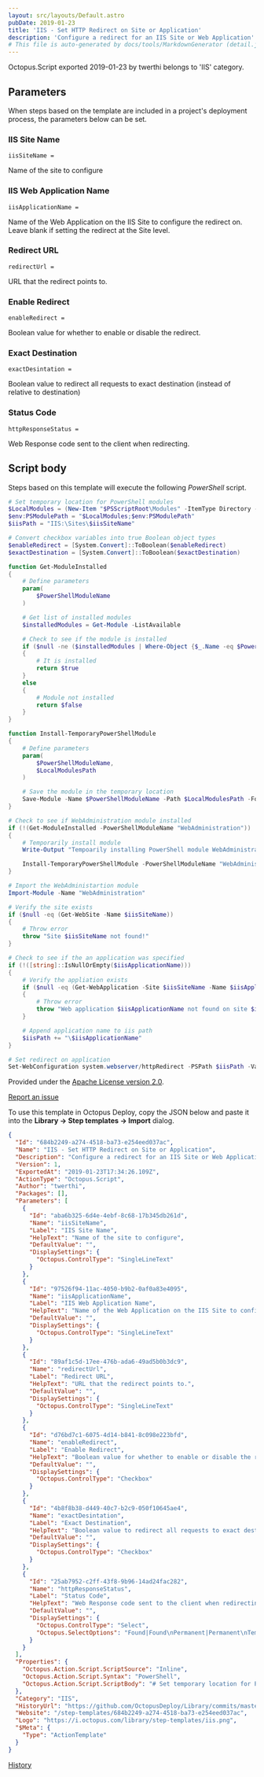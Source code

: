 ```yaml
---
layout: src/layouts/Default.astro
pubDate: 2019-01-23
title: 'IIS - Set HTTP Redirect on Site or Application'
description: 'Configure a redirect for an IIS Site or Web Application'
# This file is auto-generated by docs/tools/MarkdownGenerator (detail.js)
---
```


Octopus.Script exported 2019-01-23 by twerthi belongs to 'IIS' category.

## Parameters

When steps based on the template are included in a project's deployment process, the parameters below can be set.


<div class="param">

### IIS Site Name

`iisSiteName = `

Name of the site to configure

</div>
        
<div class="param">

### IIS Web Application Name

`iisApplicationName = `

Name of the Web Application on the IIS Site to configure the redirect on.  Leave blank if setting the redirect at the Site level.

</div>
        
<div class="param">

### Redirect URL

`redirectUrl = `

URL that the redirect points to.

</div>
        
<div class="param">

### Enable Redirect

`enableRedirect = `

Boolean value for whether to enable or disable the redirect.

</div>
        
<div class="param">

### Exact Destination

`exactDesintation = `

Boolean value to redirect all requests to exact destination (instead of relative to destination)

</div>
        
<div class="param">

### Status Code

`httpResponseStatus = `

Web Response code sent to the client when redirecting.

</div>
        

## Script body

Steps based on this template will execute the following *PowerShell* script.

```PowerShell
# Set temporary location for PowerShell modules
$LocalModules = (New-Item "$PSScriptRoot\Modules" -ItemType Directory -Force).FullName
$env:PSModulePath = "$LocalModules;$env:PSModulePath"
$iisPath = "IIS:\Sites\$iisSiteName"

# Convert checkbox variables into true Boolean object types
$enableRedirect = [System.Convert]::ToBoolean($enableRedirect)
$exactDestination = [System.Convert]::ToBoolean($exactDestination)

function Get-ModuleInstalled
{
    # Define parameters
    param(
        $PowerShellModuleName
    )

    # Get list of installed modules
    $installedModules = Get-Module -ListAvailable

    # Check to see if the module is installed
    if ($null -ne ($installedModules | Where-Object {$_.Name -eq $PowerShellModuleName}))
    {
        # It is installed
        return $true
    }
    else
    {
        # Module not installed
        return $false
    }
}

function Install-TemporaryPowerShellModule
{
    # Define parameters
    param(
        $PowerShellModuleName,
        $LocalModulesPath
    )

    # Save the module in the temporary location
    Save-Module -Name $PowerShellModuleName -Path $LocalModulesPath -Force
}

# Check to see if WebAdministration module installed
if (!(Get-ModuleInstalled -PowerShellModuleName "WebAdministration"))
{
    # Temporarily install module
    Write-Output "Tempoarily installing PowerShell module WebAdministration."

    Install-TemporaryPowerShellModule -PowerShellModuleName "WebAdministration" -LocalModulesPath $LocalModules
}

# Import the WebAdministartion module
Import-Module -Name "WebAdministration"

# Verify the site exists
if ($null -eq (Get-WebSite -Name $iisSiteName))
{
    # Throw error
    throw "Site $iisSiteName not found!"
}

# Check to see if the an application was specified
if (!([string]::IsNullOrEmpty($iisApplicationName)))
{
    # Verify the appliation exists
    if ($null -eq (Get-WebApplication -Site $iisSiteName -Name $iisApplicationName))
    {
        # Throw error
        throw "Web application $iisApplicationName not found on site $iisSiteName!"
    }

    # Append application name to iis path
    $iisPath += "\$iisApplicationName"
}

# Set redirect on application
Set-WebConfiguration system.webserver/httpRedirect -PSPath $iisPath -Value @{enabled="$enableRedirect";destination="$redirectUrl";exactDestination="$exactDestination";httpResponseStatus="$httpResponseStatus"}

```

Provided under the [Apache License version 2.0](https://github.com/OctopusDeploy/Library/blob/master/LICENSE.txt).

[Report an issue](https://github.com/OctopusDeploy/Library/issues/new?assignees=&labels=&projects=&template=bug-report.yml&title=Issue%20with%20IIS%20-%20Set%20HTTP%20Redirect%20on%20Site%20or%20Application&step-template=IIS%20-%20Set%20HTTP%20Redirect%20on%20Site%20or%20Application)

<div class="get-json">

To use this template in Octopus Deploy, copy the JSON below and paste it into the **Library → Step templates → Import** dialog.

```json
{
  "Id": "684b2249-a274-4518-ba73-e254eed037ac",
  "Name": "IIS - Set HTTP Redirect on Site or Application",
  "Description": "Configure a redirect for an IIS Site or Web Application",
  "Version": 1,
  "ExportedAt": "2019-01-23T17:34:26.109Z",
  "ActionType": "Octopus.Script",
  "Author": "twerthi",
  "Packages": [],
  "Parameters": [
    {
      "Id": "aba6b325-6d4e-4ebf-8c68-17b345db261d",
      "Name": "iisSiteName",
      "Label": "IIS Site Name",
      "HelpText": "Name of the site to configure",
      "DefaultValue": "",
      "DisplaySettings": {
        "Octopus.ControlType": "SingleLineText"
      }
    },
    {
      "Id": "97526f94-11ac-4050-b9b2-0af0a83e4095",
      "Name": "iisApplicationName",
      "Label": "IIS Web Application Name",
      "HelpText": "Name of the Web Application on the IIS Site to configure the redirect on.  Leave blank if setting the redirect at the Site level.",
      "DefaultValue": "",
      "DisplaySettings": {
        "Octopus.ControlType": "SingleLineText"
      }
    },
    {
      "Id": "89af1c5d-17ee-476b-ada6-49ad5b0b3dc9",
      "Name": "redirectUrl",
      "Label": "Redirect URL",
      "HelpText": "URL that the redirect points to.",
      "DefaultValue": "",
      "DisplaySettings": {
        "Octopus.ControlType": "SingleLineText"
      }
    },
    {
      "Id": "d76bd7c1-6075-4d14-b841-8c098e223bfd",
      "Name": "enableRedirect",
      "Label": "Enable Redirect",
      "HelpText": "Boolean value for whether to enable or disable the redirect.",
      "DefaultValue": "",
      "DisplaySettings": {
        "Octopus.ControlType": "Checkbox"
      }
    },
    {
      "Id": "4b8f8b38-d449-40c7-b2c9-050f10645ae4",
      "Name": "exactDesintation",
      "Label": "Exact Destination",
      "HelpText": "Boolean value to redirect all requests to exact destination (instead of relative to destination)",
      "DefaultValue": "",
      "DisplaySettings": {
        "Octopus.ControlType": "Checkbox"
      }
    },
    {
      "Id": "25ab7952-c2ff-43f8-9b96-14ad24fac282",
      "Name": "httpResponseStatus",
      "Label": "Status Code",
      "HelpText": "Web Response code sent to the client when redirecting.",
      "DefaultValue": "",
      "DisplaySettings": {
        "Octopus.ControlType": "Select",
        "Octopus.SelectOptions": "Found|Found\nPermanent|Permanent\nTemporary|Temporary\nPermRedirect|Permanent Redirect\n"
      }
    }
  ],
  "Properties": {
    "Octopus.Action.Script.ScriptSource": "Inline",
    "Octopus.Action.Script.Syntax": "PowerShell",
    "Octopus.Action.Script.ScriptBody": "# Set temporary location for PowerShell modules\n$LocalModules = (New-Item \"$PSScriptRoot\\Modules\" -ItemType Directory -Force).FullName\n$env:PSModulePath = \"$LocalModules;$env:PSModulePath\"\n$iisPath = \"IIS:\\Sites\\$iisSiteName\"\n\n# Convert checkbox variables into true Boolean object types\n$enableRedirect = [System.Convert]::ToBoolean($enableRedirect)\n$exactDestination = [System.Convert]::ToBoolean($exactDestination)\n\nfunction Get-ModuleInstalled\n{\n    # Define parameters\n    param(\n        $PowerShellModuleName\n    )\n\n    # Get list of installed modules\n    $installedModules = Get-Module -ListAvailable\n\n    # Check to see if the module is installed\n    if ($null -ne ($installedModules | Where-Object {$_.Name -eq $PowerShellModuleName}))\n    {\n        # It is installed\n        return $true\n    }\n    else\n    {\n        # Module not installed\n        return $false\n    }\n}\n\nfunction Install-TemporaryPowerShellModule\n{\n    # Define parameters\n    param(\n        $PowerShellModuleName,\n        $LocalModulesPath\n    )\n\n    # Save the module in the temporary location\n    Save-Module -Name $PowerShellModuleName -Path $LocalModulesPath -Force\n}\n\n# Check to see if WebAdministration module installed\nif (!(Get-ModuleInstalled -PowerShellModuleName \"WebAdministration\"))\n{\n    # Temporarily install module\n    Write-Output \"Tempoarily installing PowerShell module WebAdministration.\"\n\n    Install-TemporaryPowerShellModule -PowerShellModuleName \"WebAdministration\" -LocalModulesPath $LocalModules\n}\n\n# Import the WebAdministartion module\nImport-Module -Name \"WebAdministration\"\n\n# Verify the site exists\nif ($null -eq (Get-WebSite -Name $iisSiteName))\n{\n    # Throw error\n    throw \"Site $iisSiteName not found!\"\n}\n\n# Check to see if the an application was specified\nif (!([string]::IsNullOrEmpty($iisApplicationName)))\n{\n    # Verify the appliation exists\n    if ($null -eq (Get-WebApplication -Site $iisSiteName -Name $iisApplicationName))\n    {\n        # Throw error\n        throw \"Web application $iisApplicationName not found on site $iisSiteName!\"\n    }\n\n    # Append application name to iis path\n    $iisPath += \"\\$iisApplicationName\"\n}\n\n# Set redirect on application\nSet-WebConfiguration system.webserver/httpRedirect -PSPath $iisPath -Value @{enabled=\"$enableRedirect\";destination=\"$redirectUrl\";exactDestination=\"$exactDestination\";httpResponseStatus=\"$httpResponseStatus\"}\n"
  },
  "Category": "IIS",
  "HistoryUrl": "https://github.com/OctopusDeploy/Library/commits/master/step-templates//opt/buildagent/work/75443764cd38076d/step-templates/iis-set-http-redirect.json",
  "Website": "/step-templates/684b2249-a274-4518-ba73-e254eed037ac",
  "Logo": "https://i.octopus.com/library/step-templates/iis.png",
  "$Meta": {
    "Type": "ActionTemplate"
  }
}
```

[History](https://github.com/OctopusDeploy/Library/commits/master/step-templates/https://github.com/OctopusDeploy/Library/commits/master/step-templates//opt/buildagent/work/75443764cd38076d/step-templates/iis-set-http-redirect.json)

</div>

